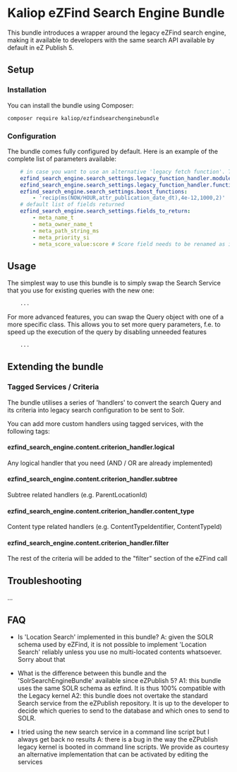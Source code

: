 # Kaliop eZFind Search Engine Bundle

This bundle introduces a wrapper around the legacy eZFind search engine, making it available to developers with the
same search API available by default in eZ Publish 5.

## Setup

### Installation

You can install the bundle using Composer:

    composer require kaliop/ezfindsearchenginebundle
 
### Configuration

The bundle comes fully configured by default. Here is an example of the complete list of parameters available:

```yaml
    # in case you want to use an alternative 'legacy fetch function'. The default is ezfind/search
    ezfind_search_engine.search_settings.legacy_function_handler.module_name: 'ezfind'
    ezfind_search_engine.search_settings.legacy_function_handler.function_name: 'search'
    ezfind_search_engine.search_settings.boost_functions:
        - 'recip(ms(NOW/HOUR,attr_publication_date_dt),4e-12,1000,2)'
    # default list of fields returned
    ezfind_search_engine.search_settings.fields_to_return:
        - meta_name_t
        - meta_owner_name_t
        - meta_path_string_ms
        - meta_priority_si
        - meta_score_value:score # Score field needs to be renamed as it won't be passed from eZFind
```


## Usage

The simplest way to use this bundle is to simply swap the Search Service that you use for existing queries with the new
one:

```php
    ...
```

For more advanced features, you can swap the Query object with one of a more specific class. This allows you to set more
query parameters, f.e. to speed up the execution of the query by disabling unneeded features 

```php
    ...
```


## Extending the bundle

### Tagged Services / Criteria

The bundle utilises a series of 'handlers' to convert the search Query and its criteria into legacy search
configuration to be sent to Solr.

You can add more custom handlers using tagged services, with the following tags:

#### ezfind_search_engine.content.criterion_handler.logical

Any logical handler that you need (AND / OR are already implemented)

#### ezfind_search_engine.content.criterion_handler.subtree

Subtree related handlers (e.g. ParentLocationId)

#### ezfind_search_engine.content.criterion_handler.content_type

Content type related handlers (e.g. ContentTypeIdentifier, ContentTypeId)

#### ezfind_search_engine.content.criterion_handler.filter

The rest of the criteria will be added to the "filter" section of the eZFind call


## Troubleshooting

...


## FAQ

* Is 'Location Search' implemented in this bundle?
  A: given the SOLR schema used by eZFind, it is not possible to implement 'Location Search' reliably unless you use
     no multi-located contents whatsoever. Sorry about that

* What is the difference between this bundle and the 'SolrSearchEngineBundle' available since eZPublish 5?
   A1: this bundle uses the same SOLR schema as ezfind. It is thus 100% compatible with the Legacy kernel
   A2: this bundle does not overtake the standard Search service from the eZPublish repository. It is up to the developer
       to decide which queries to send to the database and which ones to send to SOLR.

* I tried using the new search service in a command line script but I always get back no results
  A: there is a bug in the way the eZPublish legacy kernel is booted in command line scripts. We provide as courtesy
     an alternative implementation that can be activated by editing the services
  